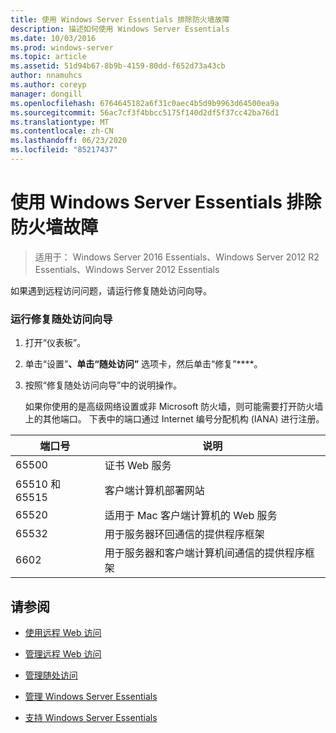 ```yaml
---
title: 使用 Windows Server Essentials 排除防火墙故障
description: 描述如何使用 Windows Server Essentials
ms.date: 10/03/2016
ms.prod: windows-server
ms.topic: article
ms.assetid: 51d94b67-8b9b-4159-80dd-f652d73a43cb
author: nnamuhcs
ms.author: coreyp
manager: dongill
ms.openlocfilehash: 6764645182a6f31c0aec4b5d9b9963d64500ea9a
ms.sourcegitcommit: 56ac7cf3f4bbcc5175f140d2df5f37cc42ba76d1
ms.translationtype: MT
ms.contentlocale: zh-CN
ms.lasthandoff: 06/23/2020
ms.locfileid: "85217437"
---
```

# <a name="troubleshoot-your-firewall-in-windows-server-essentials"></a>使用 Windows Server Essentials 排除防火墙故障
 
>适用于： Windows Server 2016 Essentials、Windows Server 2012 R2 Essentials、Windows Server 2012 Essentials
  
 如果遇到远程访问问题，请运行修复随处访问向导。  
  
### <a name="to-run-the-repair-anywhere-access-wizard"></a>运行修复随处访问向导  
  
1. 打开“仪表板”。  
  
2. 单击“设置”****、单击“随处访问”**** 选项卡，然后单击“修复”****。  
  
3. 按照“修复随处访问向导”中的说明操作。  
  
   如果你使用的是高级网络设置或非 Microsoft 防火墙，则可能需要打开防火墙上的其他端口。 下表中的端口通过 Internet 编号分配机构 (IANA) 进行注册。  
  
|端口号|说明|  
|-----------------|-----------------|  
|65500|证书 Web 服务|  
|65510 和 65515|客户端计算机部署网站|  
|65520|适用于 Mac 客户端计算机的 Web 服务|  
|65532|用于服务器环回通信的提供程序框架|  
|6602|用于服务器和客户端计算机间通信的提供程序框架|  
  
## <a name="see-also"></a>请参阅  
  
-   [使用远程 Web 访问](../use/Use-Remote-Web-Access-in-Windows-Server-Essentials.md)  
  
-   [管理远程 Web 访问](../manage/Manage-Remote-Web-Access-in-Windows-Server-Essentials.md)  
  
-   [管理随处访问](../manage/Manage-Anywhere-Access-in-Windows-Server-Essentials.md)  
  
-   [管理 Windows Server Essentials](../manage/Manage-Windows-Server-Essentials.md)  

-   [支持 Windows Server Essentials](../support/Support-Windows-Server-Essentials.md)

